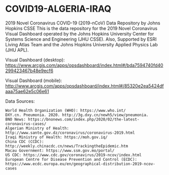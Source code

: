 # COVID19-ALGERIA-IRAQ
2019 Novel Coronavirus COVID-19 (2019-nCoV) Data Repository by Johns Hopkins CSSE
This is the data repository for the 2019 Novel Coronavirus Visual Dashboard operated by the Johns Hopkins University Center for Systems Science and Engineering (JHU CSSE). Also, Supported by ESRI Living Atlas Team and the Johns Hopkins University Applied Physics Lab (JHU APL).

Visual Dashboard (desktop):
https://www.arcgis.com/apps/opsdashboard/index.html#/bda7594740fd40299423467b48e9ecf6

Visual Dashboard (mobile):
http://www.arcgis.com/apps/opsdashboard/index.html#/85320e2ea5424dfaaa75ae62e5c06e61

Data Sources:

    World Health Organization (WHO): https://www.who.int/
    DXY.cn. Pneumonia. 2020. http://3g.dxy.cn/newh5/view/pneumonia.
    BNO News: https://bnonews.com/index.php/2020/02/the-latest-coronavirus-cases/
    Algerian Ministry of Health: http://www.sante.gov.dz/coronavirus/coronavirus-2019.html
    Iraqi Ministry of Health: https://moh.gov.iq/
    China CDC (CCDC): http://weekly.chinacdc.cn/news/TrackingtheEpidemic.htm
    Macau Government: https://www.ssm.gov.mo/portal/
    US CDC: https://www.cdc.gov/coronavirus/2019-ncov/index.html
    European Centre for Disease Prevention and Control (ECDC): https://www.ecdc.europa.eu/en/geographical-distribution-2019-ncov-cases
    
